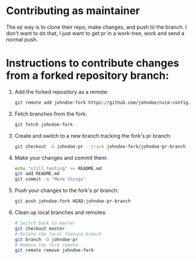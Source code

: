 # Contributing as maintainer

The ez way is to clone their repo, make changes, and push to the branch.
I don't want to do that, I just want to get pr in a work-tree, work and send a normal push.

# Instructions to contribute changes from a forked repository branch:

1. Add the forked repository as a remote:
   ```sh
   git remote add johndoe-fork https://github.com/johndoe/nvim-config.git
   ```

2. Fetch branches from the fork:
   ```sh
   git fetch johndoe-fork
   ```

3. Create and switch to a new branch tracking the fork's pr branch:
   ```sh
   git checkout -b johndoe-pr --track johndoe-fork/johndoe-pr-branch
   ```

4. Make your changes and commit them:
   ```sh
   echo "still testing" >> README.md
   git add README.md
   git commit -m "More things"
   ```

5. Push your changes to the fork's pr branch:
   ```sh
   git push johndoe-fork HEAD:johndoe-pr-branch
   ```

6. Clean up local branches and remotes:
   ```sh
   # Switch back to master
   git checkout master
   # Delete the local feature branch
   git branch -D johndoe-pr
   # Remove the fork remote
   git remote remove johndoe-fork
   ```
